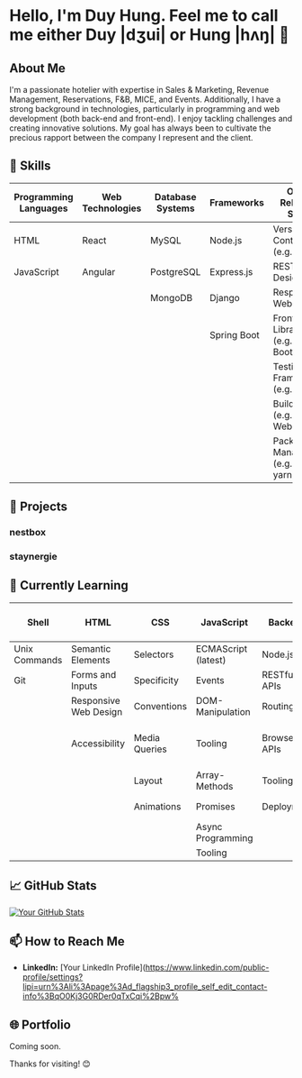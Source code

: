 # Hello, I'm Duy Hung. Feel me to call me either Duy |dʒui| or Hung |hʌŋ| 👋

## About Me

I'm a passionate hotelier with expertise in Sales & Marketing, Revenue Management, Reservations, F&B, MICE, and Events. Additionally, I have a strong background in technologies, particularly in programming and web development (both back-end and front-end). I enjoy tackling challenges and creating innovative solutions. My goal has always been to cultivate the precious rapport between the company I represent and the client.


## 🔧 **Skills**

| **Programming Languages** | **Web Technologies** | **Database Systems** | **Frameworks**       | **Other Relevant Skills**         |
|------------------------|-------------------|-------------------|------------------|-------------------------------|
| HTML                   | React             | MySQL             | Node.js          | Version Control (e.g., Git)  |
| JavaScript             | Angular           | PostgreSQL        | Express.js       | RESTful API Design           |
|                        |                   | MongoDB           | Django           | Responsive Web Design        |
|                        |                   |                   | Spring Boot      | Front-end Libraries (e.g., Bootstrap) |
|                        |                   |                   |                  | Testing Frameworks (e.g., Jest)      |
|                        |                   |                   |                  | Build Tools (e.g., Webpack)         |
|                        |                   |                   |                  | Package Managers (e.g., npm, yarn)  |


## 🚀 Projects

### nestbox


### staynergie


## 🌱 **Currently Learning**
| **Shell**            | **HTML**               | **CSS**                | **JavaScript**           | **Backend**          | **Tools**           | **React (latest)**      | **Further Teaching Contents**   |
|----------------------|------------------------|------------------------|---------------------------|----------------------|---------------------|--------------------------|-----------------------------|
| Unix Commands        | Semantic Elements      | Selectors              | ECMAScript (latest)       | Node.js              | VSCode              | Function Components      | Clean Code                  |
| Git                  | Forms and Inputs       | Specificity            | Events                    | RESTful APIs         | Slack               | Hooks                    | Pair Programming            |
|                      | Responsive Web Design   | Conventions            | DOM-Manipulation           | Routing              | Zoom                | Routing                  | Working in Teams            |
|                      | Accessibility          | Media Queries          | Tooling                   | Browser APIs         | DB Schemas and Models | CSS in JS                | Development Workflow        |
|                      |                        | Layout                 | Array-Methods             | Tooling              |                      | Research                 |    UX/UI Basics       |
|                      |                        | Animations             | Promises                  | Deployment           |                      | Fetching APIs            |   Agile Methods        |
|                      |                        |                        | Async Programming         |                      |                      | Debugging                  |  Product Development        |
|                      |                        |                        | Tooling                   |                      |                      | Testing                  |                             |



## 📈 GitHub Stats

[![Your GitHub Stats](https://github-readme-stats.vercel.app/api?username=your-username&show_icons=true&hide=prs&theme=radical)](https://github.com/d-hung-nguyen/github-readme-stats)

## 📫 How to Reach Me

- **LinkedIn:** [Your LinkedIn Profile](https://www.linkedin.com/public-profile/settings?lipi=urn%3Ali%3Apage%3Ad_flagship3_profile_self_edit_contact-info%3BqO0Kj3G0RDer0qTxCqi%2Bpw%

## 🌐 Portfolio

Coming soon.

Thanks for visiting! 😊

